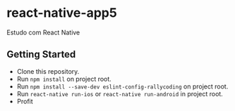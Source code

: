 # react-native-app5
Estudo com React Native

## Getting Started

* Clone this repository.
* Run `npm install` on project root.
* Run `npm install --save-dev eslint-config-rallycoding` on project root.
* Run `react-native run-ios` or `react-native run-android` in project root.
* Profit
